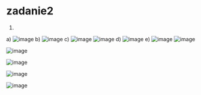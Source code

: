 # zadanie2
1.
a)
![image](https://github.com/gabrielamanka/zadanie2/assets/133596439/45f47135-cb8b-4a05-a28e-c91b7e7b5d2f)
b)
![image](https://github.com/gabrielamanka/zadanie2/assets/133596439/a3f4dea4-dae3-4865-ac60-33e65c2f8988)
c)
![image](https://github.com/gabrielamanka/zadanie2/assets/133596439/2e46c686-f1ed-48b0-a4b1-2c6714e7ddc2)
![image](https://github.com/gabrielamanka/zadanie2/assets/133596439/a27c93ae-f88f-465a-8386-43cbb832d117)
d)
![image](https://github.com/gabrielamanka/zadanie2/assets/133596439/17547f59-80e2-4b88-9eff-ed0d414df294)
e)
![image](https://github.com/gabrielamanka/zadanie2/assets/133596439/4036366f-fa97-475f-b150-4a453e853af3)
![image](https://github.com/gabrielamanka/zadanie2/assets/133596439/86eb398a-5ee4-4002-943d-66e368d0de87)

![image](https://github.com/gabrielamanka/zadanie2/assets/133596439/1a40768f-d234-40b3-b348-5512ab893b27)

![image](https://github.com/gabrielamanka/zadanie2/assets/133596439/23d391b6-096b-4e74-a827-3d614d1d106b)

![image](https://github.com/gabrielamanka/zadanie2/assets/133596439/7b1f6516-695e-4d2a-821c-32890966780f)

![image](https://github.com/gabrielamanka/zadanie2/assets/133596439/507b3d02-e687-4b40-ae98-1703b45e5299)

